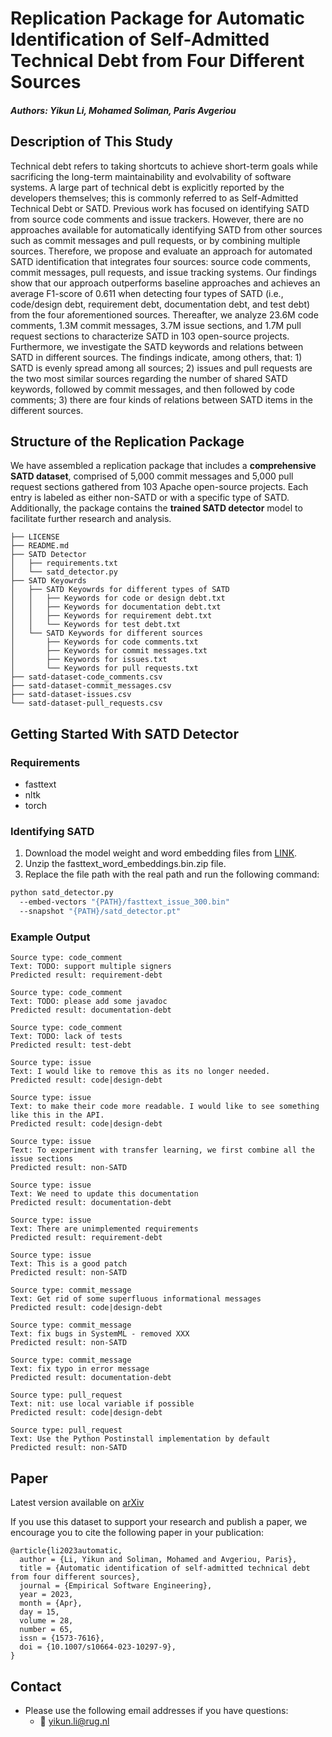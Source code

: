 # Replication Package for Automatic Identification of Self-Admitted Technical Debt from Four Different Sources

##### Authors: Yikun Li, Mohamed Soliman, Paris Avgeriou


## Description of This Study

Technical debt refers to taking shortcuts to achieve short-term goals while sacrificing the long-term maintainability and evolvability of software systems. A large part of technical debt is explicitly reported by the developers themselves; this is commonly referred to as Self-Admitted Technical Debt or SATD. Previous work has focused on identifying SATD from source code comments and issue trackers. However, there are no approaches available for automatically identifying SATD from other sources such as commit messages and pull requests, or by combining multiple sources. Therefore, we propose and evaluate an approach for automated SATD identification that integrates four sources: source code comments, commit messages, pull requests, and issue tracking systems. 
Our findings show that our approach outperforms baseline approaches and achieves an average F1-score of 0.611 when detecting four types of SATD (i.e., code/design debt, requirement debt, documentation debt, and test debt) from the four aforementioned sources. Thereafter, we analyze 23.6M code comments, 1.3M commit messages, 3.7M issue sections, and 1.7M pull request sections to characterize SATD in 103 open-source projects. Furthermore, we investigate the SATD keywords and relations between SATD in different sources. The findings indicate, among others, that: 1) SATD is evenly spread among all sources; 2) issues and pull requests are the two most similar sources regarding the number of shared SATD keywords, followed by commit messages, and then followed by code comments; 3) there are four kinds of relations between SATD items in the different sources.


## Structure of the Replication Package

We have assembled a replication package that includes a **comprehensive SATD dataset**, comprised of 5,000 commit messages and 5,000 pull request sections gathered from 103 Apache open-source projects. Each entry is labeled as either non-SATD or with a specific type of SATD. Additionally, the package contains the **trained SATD detector** model to facilitate further research and analysis.

```
├── LICENSE
├── README.md
├── SATD Detector
│   ├── requirements.txt
│   └── satd_detector.py
├── SATD Keyowrds
│   ├── SATD Keyowrds for different types of SATD
│   │   ├── Keywords for code or design debt.txt
│   │   ├── Keywords for documentation debt.txt
│   │   ├── Keywords for requirement debt.txt
│   │   └── Keywords for test debt.txt
│   └── SATD Keywords for different sources
│       ├── Keywords for code comments.txt
│       ├── Keywords for commit messages.txt
│       ├── Keywords for issues.txt
│       └── Keywords for pull requests.txt
├── satd-dataset-code_comments.csv
├── satd-dataset-commit_messages.csv
├── satd-dataset-issues.csv
└── satd-dataset-pull_requests.csv
```


## Getting Started With SATD Detector

### Requirements

- fasttext
- nltk
- torch


### Identifying SATD

1. Download the model weight and word embedding files from [LINK](https://doi.org/10.5281/zenodo.6783762).
2. Unzip the fasttext_word_embeddings.bin.zip file.
3. Replace the file path with the real path and run the following command:

```bash
python satd_detector.py 
  --embed-vectors "{PATH}/fasttext_issue_300.bin"
  --snapshot "{PATH}/satd_detector.pt"
```


### Example Output

```
Source type: code_comment
Text: TODO: support multiple signers
Predicted result: requirement-debt

Source type: code_comment
Text: TODO: please add some javadoc
Predicted result: documentation-debt

Source type: code_comment
Text: TODO: lack of tests
Predicted result: test-debt

Source type: issue
Text: I would like to remove this as its no longer needed.
Predicted result: code|design-debt

Source type: issue
Text: to make their code more readable. I would like to see something like this in the API.
Predicted result: code|design-debt

Source type: issue
Text: To experiment with transfer learning, we first combine all the issue sections
Predicted result: non-SATD

Source type: issue
Text: We need to update this documentation
Predicted result: documentation-debt

Source type: issue
Text: There are unimplemented requirements
Predicted result: requirement-debt

Source type: issue
Text: This is a good patch
Predicted result: non-SATD

Source type: commit_message
Text: Get rid of some superfluous informational messages
Predicted result: code|design-debt

Source type: commit_message
Text: fix bugs in SystemML - removed XXX
Predicted result: non-SATD

Source type: commit_message
Text: fix typo in error message
Predicted result: documentation-debt

Source type: pull_request
Text: nit: use local variable if possible
Predicted result: code|design-debt

Source type: pull_request
Text: Use the Python Postinstall implementation by default
Predicted result: non-SATD
```


## Paper

Latest version available on [arXiv](https://arxiv.org/abs/2202.02387)

If you use this dataset to support your research and publish a paper, we encourage you to cite the following paper in your publication:

```
@article{li2023automatic,
  author = {Li, Yikun and Soliman, Mohamed and Avgeriou, Paris},
  title = {Automatic identification of self-admitted technical debt from four different sources},
  journal = {Empirical Software Engineering},
  year = 2023,
  month = {Apr},
  day = 15,
  volume = 28,
  number = 65,
  issn = {1573-7616},
  doi = {10.1007/s10664-023-10297-9},
}
```


## Contact

- Please use the following email addresses if you have questions:
    - :email: <yikun.li@rug.nl>

